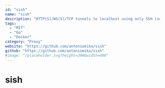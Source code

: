 ```yaml
---
id: "sish"
name: "sish"
description: "HTTP(S)/WS(S)/TCP tunnels to localhost using only SSH (serveo/ngrok alternative)."
tags:
  - "MIT"
  - "Go"
  - "Docker"
category: "Proxy"
website: "https://github.com/antoniomika/sish"
github: "https://github.com/antoniomika/sish"
#image: "/placeholder.svg?height=300&width=400"
---
```


# sish
